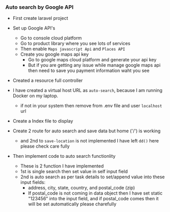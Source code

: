 
### Auto search by Google API
- First create laravel project 

- Set up Google API's
    - Go to console cloud platform
    - Go to product library where you see lots of services
    - Then enable `Maps javascript Api` and `Places API`
    - Create you google maps api key
        - Go to google maps cloud platform and generate your api key
        - But if you are getting any issue while manage google maps api then need to save you payment information waht you see 

- Created a resource full controller 

- I have created a virtual host URL as `auto-search`,  because I am running Docker on my laptop. 
    - if not in your system then remove from .env file and user `localhost` url


- Create a Index file to display 

- Create 2 route for auto search and save data but home ('/') is working 
    - and 2nd to `save-location` is not implemented I have left `dd()` here please check care fully

- Then implement code to auto search functionlity 
    - These is 2 function I have implemented
    - 1st is single search then set value in self input field
    - 2nd is auto search as per task details to set/append value into these input fields:
        - address, city, state, country, and postal_code (zip)
        - If postal_code is not coming in data object then I have set static "123456" into the input field, and if postal_code comes then it will be set automatically please charefully
